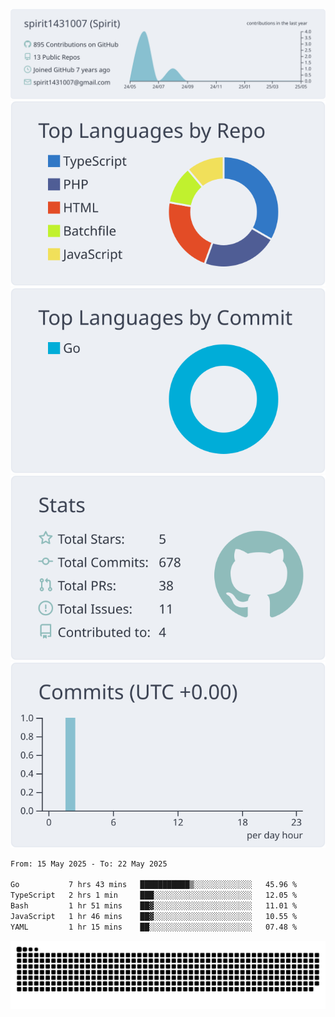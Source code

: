 [![](https://raw.githubusercontent.com/spirit1431007/spirit1431007/master/profile-summary-card-output/nord_bright/0-profile-details.svg)](https://git.io/spiritx)
[![](https://raw.githubusercontent.com/spirit1431007/spirit1431007/master/profile-summary-card-output/nord_bright/1-repos-per-language.svg)](https://git.io/spiritx) [![](https://raw.githubusercontent.com/spirit1431007/spirit1431007/master/profile-summary-card-output/nord_bright/2-most-commit-language.svg)](https://git.io/spiritx)
[![](https://raw.githubusercontent.com/spirit1431007/spirit1431007/master/profile-summary-card-output/nord_bright/3-stats.svg)](https://git.io/spiritx) [![](https://raw.githubusercontent.com/spirit1431007/spirit1431007/master/profile-summary-card-output/nord_bright/4-productive-time.svg)](https://git.io/spiritx)

<!--START_SECTION:waka-->

```txt
From: 15 May 2025 - To: 22 May 2025

Go           7 hrs 43 mins   ███████████▒░░░░░░░░░░░░░   45.96 %
TypeScript   2 hrs 1 min     ███░░░░░░░░░░░░░░░░░░░░░░   12.05 %
Bash         1 hr 51 mins    ██▓░░░░░░░░░░░░░░░░░░░░░░   11.01 %
JavaScript   1 hr 46 mins    ██▓░░░░░░░░░░░░░░░░░░░░░░   10.55 %
YAML         1 hr 15 mins    ██░░░░░░░░░░░░░░░░░░░░░░░   07.48 %
```

<!--END_SECTION:waka-->

![contribution](https://github.com/spirit1431007/spirit1431007/blob/output/github-contribution-grid-snake.svg)
